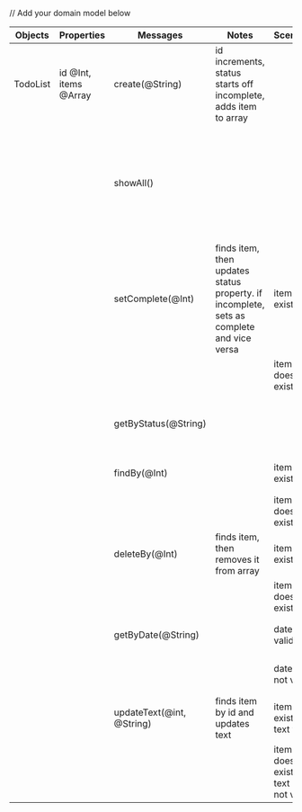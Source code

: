 // Add your domain model below

Objects | Properties | Messages | Notes | Scenario | Output | Example
------- | ---------- | -------- | ----- | -------- | ------ | -------
TodoList | id @Int, items @Array | create(@String) | id increments, status starts off incomplete, adds item to array | | todo item | `create('hello') => {id: 1, text: "hello", status: "incomplete", date: "15/12/2023"}`
| | | showAll() | | | all items, only show the first 20 chars of item text followed by '...' | `showAll() => [{id: 1, text: "hello. this is a new...", status: "incomplete", date: "15/12/2023"}]`
| | | setComplete(@Int) | finds item, then updates status property. if incomplete, sets as complete and vice versa | item exists | updated todo item | `initial state: {id: 1, text: "hello", status: "complete", date: "15/12/2023"} setComplete(1) => {id: 1, text: "hello", status: "complete", date: "15/12/2023"}`
| | | | | item does not exist | thrown error | `setComplete(1) => thrown error "Item not Found"`
| | | getByStatus(@String) | | | array, filtered by property status | `getByStatus("incomplete") => [{id: 1, text: "hello", status: "incomplete", date: "15/12/2023"}]`
| | | findBy(@Int) | | item exists |item | `findBy(1) => {id: 1, text: "hello", status: "incomplete", date: "15/12/2023"}`
| | | | | item does not exist | thrown error | `findBy(1) => thrown error "Item not Found"`
| | | deleteBy(@Int) | finds item, then removes it from array | item exists | item | `deleteBy(@Int) => {id: 1, text: "hello", status: "incomplete", date: "15/12/2023"}`
| | | | | item does not exist | thrown error | `deleteBy(@Int) => thrown error "Item not Found"`
| | | getByDate(@String) | | date is valid | array, filtered by date| `getByDate('15/12/2023) => {id: 1, text: "hello", status: "incomplete, date: "15/12/2023"}`
| | | | | date is not valid | thrown error | `getByDate('15/12/2023) => "Item not found, search by date format DD/MM/YYYY"`
| | | updateText(@int, @String) | finds item by id and updates text | item exists & text valid | todo item | `updateText(1, "Walk the dog") => {id: 1, text: "Walk the dog", status: "incomplete", date: "15/12/2023"}`
| | | | | item does not exist or text is not valid | thrown error | `updateText(1, 98) => "unable to process, make sure id is an Integer and text is a String"`
